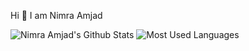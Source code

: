 Hi 👋 I am Nimra Amjad

![Nimra Amjad's Github Stats](https://github-readme-stats.vercel.app/api?username=Nimra-Amjad&count_private=true&show_icons=true&theme=white)
![Most Used Languages](https://github-readme-stats.vercel.app/api/top-langs/?username=Nimra-Amjad&show_icons=true&theme=white)
